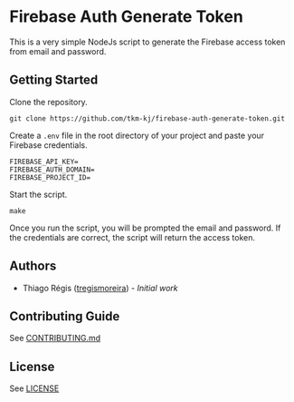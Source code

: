 # Firebase Auth Generate Token

This is a very simple NodeJs script to generate the Firebase access token from email and password.

## Getting Started

Clone the repository.

```
git clone https://github.com/tkm-kj/firebase-auth-generate-token.git
```

Create a `.env` file in the root directory of your project and paste your Firebase credentials.

```
FIREBASE_API_KEY=
FIREBASE_AUTH_DOMAIN=
FIREBASE_PROJECT_ID=
```

Start the script.

```
make
```

Once you run the script, you will be prompted the email and password. If the credentials are correct, the script will return the access token.

## Authors

-   Thiago Régis ([tregismoreira](https://twitter.com/tregismoreira)) - _Initial work_

## Contributing Guide

See [CONTRIBUTING.md](CONTRIBUTING.md)

## License

See [LICENSE](LICENSE)
